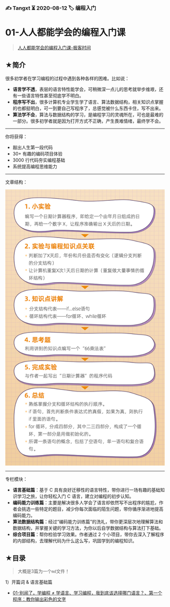 ### ✍️ Tangxt ⏳ 2020-08-12 🏷️ 编程入门

# 01-人人都能学会的编程入门课

> [人人都能学会的编程入门课-极客时间](https://time.geekbang.org/column/intro/268)

## ★简介

很多初学者在学习编程的过程中遇到各种各样的困难。比如说：

- **语言学不透**，表层的语言特性能学会，可稍微深一点儿的思考就举步维艰，还有一些语言特性甚至彻底学不明白。
- **程序写不出**，很多计算机专业学生学了语言、算法数据结构，相关知识点掌握的也都挺明白，可一到要自己写程序了，总感觉被什么东西卡住，写不出来。
- **算法学不会**，算法与数据结构的学习，是编程学习的灵魂所在，可也是最难的一部分。很多初学者就是因为打开方式不正确，产生畏难情绪，最终学不会。

---

你将获得：

- 敲出人生第一段代码
- 30+ 有趣的编码项目体验
- 3000 行代码夯实编程基础
- 系统提高编程思维能力

---

文章结构：

![文章结构](assets/img/2020-08-14-01-57-33.png)

---

专栏模块：

- **语言基础篇**：基于 C 具有良好迁移性的语言特性，带你进行一场有趣的基础知识学习之旅，让你轻松入门 C 语言，建立对编程的初步认知。
- **编码能力训练篇**：主要是解决很多人学会了语言却依然写不出程序的尴尬，作者会挑选一些特定的题目，减少你每次面临的陌生问题，带你循序渐进地提高编码能力。
- **算法数据结构篇**：经过“编码能力训练篇”的洗礼，带你更深层次地理解算法和数据结构，并掌握关键的学习方法，为你以后自学数据结构与算法打下基础。
- **综合项目篇**：帮你检验学习效果。作者通过 2 个小项目，带你去深入了解程序的内部结构，去理解代码为什么这么写，巩固学到的编程知识。

## ★目录

> 大概是3篇为一个`md`文件！

1）开篇词 & 语言基础篇

- [01-别闹了，学编程 ≠ 学语言、学习编程，我到底该选择哪门语言？、第一个程序：教你输出彩色的文字](./01.md)


